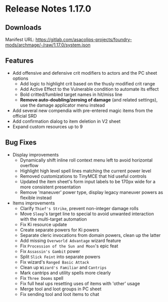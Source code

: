# Release Notes 1.17.0

## Downloads

Manifest URL: https://gitlab.com/asacolips-projects/foundry-mods/archmage/-/raw/1.17.0/system.json

## Features

- Add offensive and defensive crit modifiers to actors and the PC sheet options
    - Add logic to highlight crit based on the thusly modified crit range
    - Add Active Effect to the Vulnerable condition to automate its effect
    - Bold critted/fumbled target names in hit/miss line
    - **Remove auto-doubling/zeroing of damage** (and related settings), use the damage applicator menu instead
- Add several new compendia with pre-entered magic items from the official SRD
- Add confirmation dialog to item deletion in V2 sheet
- Expand custom resources up to 9

## Bug Fixes

- Display improvements
    - Dynamically shift inline roll context menu left to avoid horizontal overflow
    - Highlight high level spell lines matching the current power level
    - Removed customizations to TinyMCE that hid useful controls
    - Updated the item sheet's form input labels to be 170px wide for a more consistent presentation
    - Remove 'maneuver' power type, display legacy maneuver powers as flexible instead
- Items improvements
    - Clarify `Thief's Strike`, prevent non-integer damage rolls
    - Move `Sleep`'s target line to special to avoid unwanted interaction with the multi-target automation
    - Fix Ki resource update
    - Create separate powers for Ki powers
    - Separate cleric invocations from domain powers, clean up the latter
    - Add missing `Overworld Advantage` wizard feature
    - Fix `Procession of the Sun and Moon`'s epic feat
    - Fix `Assassin's Gambit` power
    - Split `Slick Feint` into separate powers
    - Fix wizard's `Ranged Basic Attack`
    - Clean up `Wizard's Familiar` and `Cantrips`
    - Mark cantrips and utility spells more clearly
    - Fix `Three Dooms` spell
    - Fix full heal ups resetting uses of items with 'other' usage
    - Merge tool and loot groups in PC sheet
    - Fix sending tool and loot items to chat
